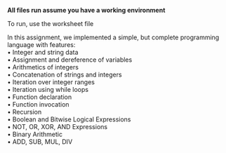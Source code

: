 **All files run assume you have a working environment**

To run, use the worksheet file

In this assignment, we implemented a simple, but complete programming language with features:<br/>
• Integer and string data<br/>
• Assignment and dereference of variables<br/>
• Arithmetics of integers<br/>
• Concatenation of strings and integers<br/>
• Iteration over integer ranges<br/>
• Iteration using while loops<br/>
• Function declaration<br/>
• Function invocation<br/>
• Recursion<br/>
• Boolean and Bitwise Logical Expressions<br/>
•   NOT, OR, XOR, AND Expressions<br/>
• Binary Arithmetic<br/>
•   ADD, SUB, MUL, DIV<br/>
